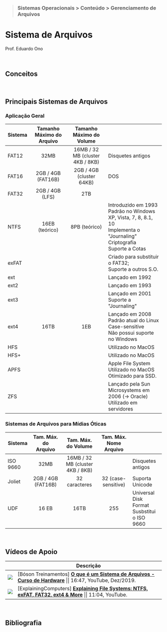 > ### Sistemas Operacionais > Conteúdo > Gerenciamento de Arquivos

# Sistema de Arquivos

Prof. Eduardo Ono

<br>

## Conceitos

<br>

## Principais Sistemas de Arquivos

### Aplicação Geral

| Sistema | Tamanho Máximo do Arquivo | Tamanho Máximo do Volume | |
| --- | :-: | :-: | --- |
| FAT12 | 32MB               | 16MB / 32 MB (cluster 4KB / 8KB) | Disquetes antigos
| FAT16 | 2GB / 4GB (FAT16B) | 2GB / 4GB (cluster 64KB)         | DOS
| FAT32 | 2GB / 4GB (LFS)    | 2TB                              |
| NTFS  | 16EB (teórico)     | 8PB (teórico)                    | Introduzido em 1993 <br> Padrão no Windows XP, Vista, 7, 8, 8.1, 10 <br> Implementa o "Journaling" <br> Criptografia <br> Suporte a Cotas
| exFAT |                    |                                  | Criado para substituir o FAT32; <br> Suporte a outros S.O.
| ext   |                    |                                  | Lançado em 1992 
| ext2  |                    |                                  | Lançado em 1993
| ext3  |                    |                                  | Lançado em 2001 <br> Suporte a "Journaling"
| ext4  | 16TB               | 1EB                              | Lançado em 2008 <br> Padrão atual do Linux <br> Case-sensitive <br> Não possui suporte no Windows
| HFS   |                    |                                  | Utilizado no MacOS
| HFS+  |                    |                                  | Utilizado no MacOS
| APFS  |                    |                                  | Apple File System <br> Utilizado no MacOS <br> Otimizado para SSD.
| ZFS   |                    |                                  | Lançado pela Sun Microsystems em 2006 (-> Oracle) <br> Utilizado em servidores

### Sistemas de Arquivos para Mídias Óticas

| Sistema | Tam. Máx. do Arquivo | Tam. Máx. do Volume | Tam. Máx. Nome Arquivo| |
| --- | :-: | :-: | :-: | --- |
| ISO 9660 | 32MB               | 16MB / 32 MB (cluster 4KB / 8KB) |     | Disquetes antigos
| Joliet   | 2GB / 4GB (FAT16B) | 32 caracteres                    | 32 (case-sensitive) | Suporta Unicode
| UDF      | 16 EB              | 16TB                             | 255 | Universal Disk Format <br> Susbstitui o ISO 9660

<br>

## Vídeos de Apoio

| | Descrição |
| :-: | --- |
| ![](https://img.youtube.com/vi/KPWtWB0x9rI/default.jpg)| [Bóson Treinamentos] [__O que é um Sistema de Arquivos - Curso de Hardware__](https://www.youtube.com/watch?v=KPWtWB0x9rI) \|\| 16:47, YouTube, Dez/2019.
| ![](https://img.youtube.com/vi/_h30HBYxtws/default.jpg)| [ExplainingComputers] [__Explaining File Systems: NTFS, exFAT, FAT32, ext4 & More__](https://www.youtube.com/watch?v=_h30HBYxtws) \|\| 11:04, YouTube.

<br>

## Bibliografia

<br>
